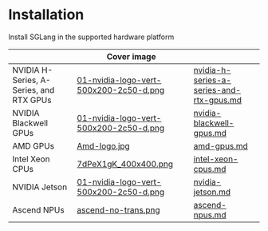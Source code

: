 # Installation

Install SGLang in the supported hardware platform

<table data-view="cards"><thead><tr><th></th><th data-hidden data-card-cover data-type="image">Cover image</th><th data-hidden data-card-target data-type="content-ref"></th></tr></thead><tbody><tr><td>NVIDIA H-Series, A-Series, and RTX GPUs</td><td><a href="../../.gitbook/assets/01-nvidia-logo-vert-500x200-2c50-d.png">01-nvidia-logo-vert-500x200-2c50-d.png</a></td><td><a href="nvidia-h-series-a-series-and-rtx-gpus.md">nvidia-h-series-a-series-and-rtx-gpus.md</a></td></tr><tr><td>NVIDIA Blackwell GPUs</td><td><a href="../../.gitbook/assets/01-nvidia-logo-vert-500x200-2c50-d.png">01-nvidia-logo-vert-500x200-2c50-d.png</a></td><td><a href="nvidia-blackwell-gpus.md">nvidia-blackwell-gpus.md</a></td></tr><tr><td>AMD GPUs</td><td><a href="../../.gitbook/assets/Amd-logo.jpg">Amd-logo.jpg</a></td><td><a href="amd-gpus.md">amd-gpus.md</a></td></tr><tr><td>Intel Xeon CPUs</td><td><a href="../../.gitbook/assets/7dPeX1gK_400x400.png">7dPeX1gK_400x400.png</a></td><td><a href="intel-xeon-cpus.md">intel-xeon-cpus.md</a></td></tr><tr><td>NVIDIA Jetson</td><td><a href="../../.gitbook/assets/01-nvidia-logo-vert-500x200-2c50-d.png">01-nvidia-logo-vert-500x200-2c50-d.png</a></td><td><a href="nvidia-jetson.md">nvidia-jetson.md</a></td></tr><tr><td>Ascend NPUs</td><td><a href="../../.gitbook/assets/ascend-no-trans.png">ascend-no-trans.png</a></td><td><a href="ascend-npus.md">ascend-npus.md</a></td></tr></tbody></table>
